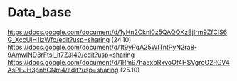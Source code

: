# Data_base
https://docs.google.com/document/d/1yHn2Ckni0z5QAQQKzBjIrm9ZfClS6G_XccUlH1lzWfo/edit?usp=sharing (24.10)
https://docs.google.com/document/d/1t9yPqA25WITntPyN2ra8-9AmwIND3rFtsI_it7Z3l40/edit?usp=sharing
https://docs.google.com/document/d/1Rm97ha5xbRxvoOf4HSVgrcO2RGV4AsPI-JH3pnhCNm4/edit?usp=sharing (25.10)
